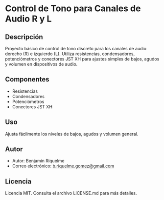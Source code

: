 # Control de Tono para Canales de Audio R y L

## Descripción

Proyecto básico de control de tono discreto para los canales de audio derecho (R) e izquierdo (L). Utiliza resistencias, condensadores, potenciómetros y conectores JST XH para ajustes simples de bajos, agudos y volumen en dispositivos de audio.

## Componentes

- Resistencias
- Condensadores
- Potenciómetros
- Conectores JST XH

## Uso

Ajusta fácilmente los niveles de bajos, agudos y volumen general.

## Autor

- Autor: Benjamin Riquelme
- Correo electrónico: b.riquelme.gomez@gmail.com

## Licencia

Licencia MIT. Consulta el archivo LICENSE.md para más detalles.
